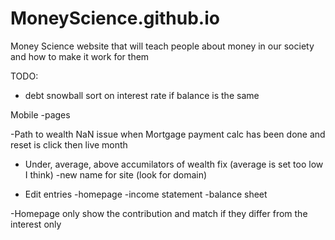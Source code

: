 # MoneyScience.github.io
Money Science website that will teach people about money in our society and how to make it work for them


TODO:
- debt snowball sort on interest rate if balance is the same

Mobile
    -pages
    
-Path to wealth NaN issue when Mortgage payment calc has been done and reset is click then live month

- Under, average, above accumilators of wealth fix (average is set too low I think)
-new name for site (look for domain)
    
- Edit entries
    -homepage
    -income statement
    -balance sheet
    
-Homepage only show the contribution and match if they differ from the interest only
